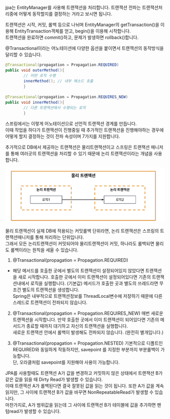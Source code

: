 jpa는 EntityManager를 사용해 트랜잭션을 처리합니다. 트랜잭션 전파는 트랜잭션처리중에 어떻게 동작할지를 결정하는 거라고 보시면 됩니다.

트랜잭션은 시작, 커밋, 롤백 등으로 나뉘며 EntityManager의 getTransaction()을 이용해 EntityTransaction객체를 얻고, begin()을 이용해 시작합니다.  
트랜잭션을 완료하면 commit()하고, 문제가 발생하면 rollback()합니다.

@Transactional이라는 어노테이션에 다양한 옵션을 붙이면서 트랜잭션의 동작방식을 달리할 수 있습니다.

```java
@Transactional(propagation = Propagation.REQUIRED)
public void outerMethod(){
        // 어떤 로직 수행
        innerMethod(); // 내부 메소드 호출
        }

@Transactional(propagation = Propagation.REQUIRES_NEW)
public void innerMethod(){
        // 다른 트랜잭션에서 수행되는 로직
        }
```  
  
스프링에서는 이렇게 어노테이션으로 선언적 트랜잭션 경계를 만듭니다.  
이때 작업을 하다가 트랜잭션이 진행중일 때 추가적인 트랜잭션을 진행해야하는 경우에 어떻게 할지 결정하는 것이 전파 속성이며 7가지를 지원합니다.  

추가적으로 DB에서 제공하는 트랜잭션은 물리트랜잭션이고 스프링은 트랜잭션 매니저를 통해 여러곳의 트랜잭션을 처리할 수 있기 때문에 논리 트랜잭션이라는 개념을 사용합니다.  

![img.png](img.png)

물리 트랜잭션이 실제 DB에 적용되는 커밋롤백 단위라면, 논리 트랜잭션은 스프링의 트랜잭션매니저를 통해 처리하는 단위입니다.  
그래서 모든 논리트랜잭션이 커밋되어야 물리트랜잭션이 커밋, 하나라도 롤백되면 물리도 롤백이라는 원칙을 세울 수 있습니다.  


1. @Transactional(propagation = Propagation.REQUIRED)

- 해당 메서드를 호출한 곳에서 별도의 트랜잭션이 설정되어있지 않았다면 트랜잭션을 새로 시작합니다. 호출한 곳에서 이미 트랜잭션이 설정되어있다면 기존의 트랜잭션내에서 로직을 실행합니다. (기본값)
  메서드가 호출한 곳과 별도의 쓰레드라면 무조건 별도의 트랜잭션을 생성합니다.  
  Spring은 내부적으로 트랜잭션정보를 ThreadLocal변수에 저장하기 때문에 다른 스레드로 트랜잭션이 전파되지 않습니다.

2. @Transactional(propagation = Propagation.REQUIRES_NEW)
   매번 새로운 트랜잭션을 시작합니다. 만약 호출한 곳에서 이미 트랜잭션이 되어있다면 기존의 메서드가 종료할 때까지 대기하고 자신의 트랜잭션을 실행합니다.  
   새로운 트랜잭션 안에서 롤백이 발생해도 전파되지 않습니다. (완전히 별개입니다.)

3. @Transactional(propagation = Propagation.NESTED)
   기본적으로 디폴트인 REQUIRED와 동일하게 작동하지만, savepoint 를 지정한 부분까지 부분롤백이 가능합니다.   
   단, 오라클처럼 savepoint를 지원해야 사용이 가능합니다.
   
JPA를 사용할때도 트랜잭션 A가 값을 변경하고 커밋하지 않은 상태에서 트랜잭션 B가 같은 값을 읽을 때 Dirty Read가 발생할 수 있습니다.  
이때 트랜잭션 A가 롤백된다면 결국 잘못된 값을 읽는 것이 됩니다.
또한 A가 값을 계속 읽지만, 그 사이에 트랜잭션 B가 값을 바꾸면 NonRepeatableRead가 발생할 수 있습니다.  
마찬가지로, A가 범위값을 읽는데 그 사이에 트랜잭션 B가 테이블에 값을 추가하면 팬텀read가 발생할 수 있습니다.  
